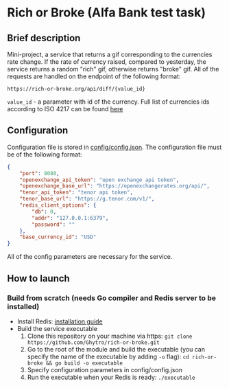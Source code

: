 # Rich or Broke (Alfa Bank test task)
## Brief description
Mini-project, a service that returns a gif corresponding to the currencies rate change. If the rate of currency raised, compared to yesterday, the service returns a random "rich" gif, otherwise returns "broke" gif. All of the requests are handled on the endpoint of the following format:

```https://rich-or-broke.org/api/diff/{value_id}```

```value_id``` - a parameter with id of the currency. Full list of currencies ids according to ISO 4217 can be found [here](https://en.wikipedia.org/wiki/ISO_4217#Active_codes)

## Configuration
Configuration file is stored in [config/config.json](https://github.com/Ghytro/rich-or-broke/tree/main/config/config.json). The configuration file must be of the following format:
```json
{
    "port": 8080,
    "openexchange_api_token": "open exchange api token",
    "openexchange_base_url": "https://openexchangerates.org/api/",
    "tenor_api_token": "tenor api token",
    "tenor_base_url": "https://g.tenor.com/v1/",
    "redis_client_options": {
        "db": 0,
        "addr": "127.0.0.1:6379",
        "password": ""
    },
    "base_currency_id": "USD"
}
```
All of the config parameters are necessary for the service.

## How to launch
### Build from scratch (needs Go compiler and Redis server to be installed)
- Install Redis: [installation guide](https://redis.io/docs/getting-started/)
- Build the service executable
    1. Clone this repository on your machine via https: ```git clone https://github.com/Ghytro/rich-or-broke.git```
    2. Go to the root of the module and build the executable (you can specify the name of the executable by adding ```-o``` flag): ```cd rich-or-broke && go build -o executable```
    3. Specify configuration parameters in config/config.json
    4. Run the executable when your Redis is ready: ```./executable```
